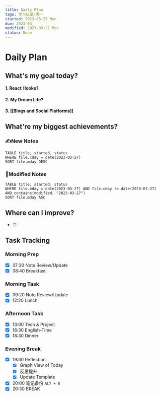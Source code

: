 ```yaml
---
title: Daily Plan
tags: 学习记录/周一
started: 2023-03-27 Mon
due: 2023-03
modified: 2023-03-27 Mon
status: Done
---
```

# Daily Plan
## What's my goal today?
#### 1. React Hooks?
#### 2. My Dream Life? 
#### 3. [[Blogs and Social Platforms]]
## What're my biggest achievements?
### ✍️New Notes

```dataview
TABLE title, started, status
WHERE file.cday = date(2023-03-27)
SORT file.mday DESC
```

### 📝Modified Notes

```dataview
TABLE title, started, status
WHERE file.mday = date(2023-03-27) AND file.cday != date(2023-03-27) AND contains(modified, "2023-03-27")
SORT file.mday ASC
```

## Where can I improve?
- [ ] 
## Task Tracking
### Morning Prep
- [x] 07:30 Note Review/Update
- [x] 08:40 Breakfast
### Morning Task
- [x] 09:20 Note Review/Update
- [x] 12:20 Lunch
### Afternoon Task
- [x] 13:00 Tech & Project
- [x] 16:30 English-Time
- [x] 18:30 Dinner
### Evening Break
- [x] 19:00 Reflection
	- [x] Graph View of Today
	- [x] 反思提升
	- [x] Update Template 
- [x] 20:00 笔记备份 `ALT + G`
- [x] 20:30 BREAK